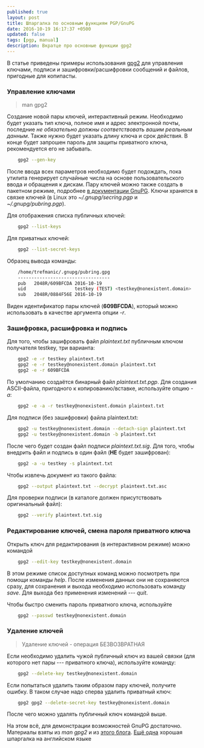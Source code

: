```yaml
---
published: true
layout: post
title: Шпаргалка по основным функциям PGP/GnuPG
date: 2016-10-19 16:17:37 +0500
updated: false
tags: [pgp, manual]
description: Вкратце про основные функции gpg2
---
```


В статье приведены примеры использования [gpg2][1] для управления ключами, подписи и зашифровки/расшифровки сообщений и файлов, пригодные для копипасты.

### Управление ключами ###

>man gpg2

Создание новой пары ключей, интерактивный режим. Необходимо будет указать тип ключа, полное имя и адрес электронной почты, последние *не обязательно должны соответствовать вашим реальным данным*. Также нужно будет указать длину ключа и срок действия. В конце будет запрошен пароль для защиты приватного ключа, рекомендуется его не забывать. 
```bash
    gpg2 --gen-key
```
После ввода всех параметров необходимо будет подождать, пока утилита генерирует случайные числа на основе пользовательского ввода и обращения к дискам. Пару ключей можно также создать в пакетном режиме, подробнее [в документации GnuPG][2]. Ключи хранятся в связке ключей (в Linux это *~/.gnupg/secring.pgp* и *~/.gnupg/pubring.pgp*).

Для отображения списка публичных ключей:
```bash
    gpg2 --list-keys
```
Для приватных ключей:
```bash
    gpg2 --list-secret-keys
```
Образец вывода команды:
```bash
    /home/trefmanic/.gnupg/pubring.gpg
    ----------------------------------
    pub   2048R/609BFCDA 2016-10-19
    uid                  testkey (TEST) <testkey@nonexistent.domain>
    sub   2048R/0884F56E 2016-10-19
```
Виден идентификатор пары ключей (**609BFCDA**), который можно использовать в качестве аргумента опции *-r*.

### Зашифровка, расшифровка и подпись ###

Для того, чтобы зашифровать файл *plaintext.txt* публичным ключом получателя testkey, три варианта:
```bash
    gpg2 -e -r testkey plaintext.txt
    gpg2 -e -r testkey@nonexistent.domain plaintext.txt
    gpg2 -e -r 609BFCDA
```
По умолчанию создаётся бинарный файл *plaintext.txt.pgp*. Для создания ASCII-файла, пригодного к копированию/вставке, используйте опцию *-a*:
```bash
    gpg2 -e -a -r testkey@nonexistent.domain plaintext.txt
```
Для подписи (без зашифровки) файла plaintext.txt:
```bash
    gpg2 -u testkey@nonexistent.domain --detach-sign plaintext.txt
    gpg2 -u testkey@nonexistent.domain -b plaintext.txt
```
После чего будет создан файл подписи *plaintext.txt.sig*. Для того, чтобы внедрить файл и подпись в один файл (**НЕ** будет зашифрован):
```bash
    gpg2 -a -u testkey -s plaintext.txt
```
Чтобы извлечь документ из такого файла:
```bash
    gpg2 --output plaintext.txt --decrypt plaintext.txt.asc
```
Для проверки подписи (в каталоге должен присутствовать оригинальный файл):
```bash
    gpg2 --verify plaintext.txt.sig 
```
### Редактирование ключей, смена пароля приватного ключа ###

Открыть ключ для редактирования (в интерактивном режиме) можно командой
```bash
    gpg2 --edit-key testkey@nonexistent.domain
```
В этом режиме список доступных команд можно посмотреть при помощи команды *help*. После изменения данных они не сохраняются сразу, для сохранения и выхода необходимо использовать команду *save*. Для выхода без применения изменений --- *quit*. 

Чтобы быстро сменить пароль приватного ключа, используйте
```bash
    gpg2 --passwd testkey@nonexistent.domain
```
### Удаление ключей ###

> Удаление ключей - операция БЕЗВОЗВРАТНАЯ

Если необходимо удалить чужой публичный ключ из вашей связки (для которого нет пары --- приватного ключа), используйте команду:
```bash
    gpg2 --delete-key testkey@nonexistent.domain
```
Если попытаться удалить таким образом пару ключей, получите ошибку. В таком случае надо сперва удалить приватный ключ:
```bash
    gpg2 gpg2 --delete-secret-key testkey@nonexistent.domain
```
После чего можно удалять публичный ключ командой выше.

На этом всё, для демонстрации возможностей GnuPG достаточно. Материалы взяты из *man gpg2* и из [этого блога][3]. [Ещё одна][4] хорошая шпаргалка на английском языке

[1]: https://www.gnupg.org/ "Официальный сайт GnuPG"
[2]: https://www.gnupg.org/documentation/manuals/gnupg/Unattended-GPG-key-generation.html "Пакетная генерация пары ключей"
[3]: http://blog.regolit.com/2013/03/06/understanding-gnupg "Более подробная шпаргалка по gpg"
[4]: http://irtfweb.ifa.hawaii.edu/~lockhart/gpg/gpg-cs.html "Шпаргалка по gpg на английском"